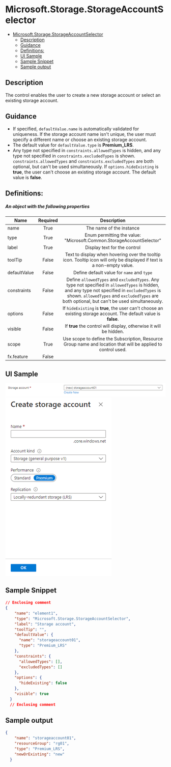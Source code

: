 <a name="microsoft-storage-storageaccountselector"></a>
# Microsoft.Storage.StorageAccountSelector
* [Microsoft.Storage.StorageAccountSelector](#microsoft-storage-storageaccountselector)
    * [Description](#microsoft-storage-storageaccountselector-description)
    * [Guidance](#microsoft-storage-storageaccountselector-guidance)
    * [Definitions:](#microsoft-storage-storageaccountselector-definitions)
    * [UI Sample](#microsoft-storage-storageaccountselector-ui-sample)
    * [Sample Snippet](#microsoft-storage-storageaccountselector-sample-snippet)
    * [Sample output](#microsoft-storage-storageaccountselector-sample-output)

<a name="microsoft-storage-storageaccountselector-description"></a>
## Description
The control enables the user to create a new storage account or select an existing storage account.
<a name="microsoft-storage-storageaccountselector-guidance"></a>
## Guidance
- If specified, `defaultValue.name` is automatically validated for uniqueness. If the storage account name isn't unique, the user must specify a different name or choose an existing storage account.
- The default value for `defaultValue.type` is **Premium_LRS**.
- Any type not specified in `constraints.allowedTypes` is hidden, and any type not specified in `constraints.excludedTypes` is shown. `constraints.allowedTypes` and `constraints.excludedTypes` are both optional, but can't be used simultaneously.
If `options.hideExisting` is **true**, the user can't choose an existing storage account. The default value is **false**.
 
<a name="microsoft-storage-storageaccountselector-definitions"></a>
## Definitions:
<a name="microsoft-storage-storageaccountselector-definitions-an-object-with-the-following-properties"></a>
##### An object with the following properties
| Name | Required | Description
| ---|:--:|:--:|
|name|True|The name of the instance
|type|True|Enum permitting the value: "Microsoft.Common.StorageAccountSelector"
|label|True|Display text for the control
|toolTip|False|Text to display when hovering over the tooltip icon. Tooltip icon will only be displayed if text is a non-empty value.
|defaultValue|False|Define default value for `name` and `type`
|constraints|False|Define `allowedTypes` and `excludedTypes`. Any type not specified in `allowedTypes` is hidden, and any type not specified in `excludedTypes` is shown. `allowedTypes` and `excludedTypes` are both optional, but can't be used simultaneously.
|options|False|If `hideExisting` is **true**, the user can't choose an existing storage account. The default value is **false**.
|visible|False|If **true** the control will display, otherwise it will be hidden.
|scope|True|Use scope to define the Subscription, Resource Group name and location that will be applied to control used.
|fx.feature|False|
<a name="microsoft-storage-storageaccountselector-ui-sample"></a>
## UI Sample
![alt-text](../media/dx/controls/Microsoft.Storage.StorageAccountSelectorDefaultStorage.png "UI Sample")  
![alt-text](../media/dx/controls/Microsoft.Storage.StorageAccountSelectorStorageDetails.png "Selector Details")  
<a name="microsoft-storage-storageaccountselector-sample-snippet"></a>
## Sample Snippet

```json
// Enclosing comment
{
    "name": "element1",
    "type": "Microsoft.Storage.StorageAccountSelector",
    "label": "Storage account",
    "toolTip": "",
    "defaultValue": {
      "name": "storageaccount01",
      "type": "Premium_LRS"
    },
    "constraints": {
      "allowedTypes": [],
      "excludedTypes": []
    },
    "options": {
      "hideExisting": false
    },
    "visible": true
  }
  // Enclosing comment

```
<a name="microsoft-storage-storageaccountselector-sample-output"></a>
## Sample output

```json
{
    "name": "storageaccount01",
    "resourceGroup": "rg01",
    "type": "Premium_LRS",
    "newOrExisting": "new"
  }

```

